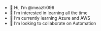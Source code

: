 - 👋 Hi, I’m @meaztr099
- 👀 I’m interested in learning all the time
- 🌱 I’m currently learning Azure and AWS
- 💞️ I’m looking to collaborate on Automation 


<!---
meaztr099/meaztr099 is a ✨ special ✨ repository because its `README.md` (this file) appears on your GitHub profile.
You can click the Preview link to take a look at your changes.
--->
